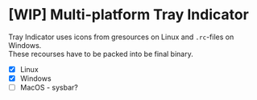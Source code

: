 # [WIP] Multi-platform Tray Indicator

Tray Indicator uses icons from gresources on Linux and `.rc`-files on Windows.  
These recourses have to be packed into be final binary.

* [x] Linux
* [x] Windows
* [ ] MacOS - sysbar?
